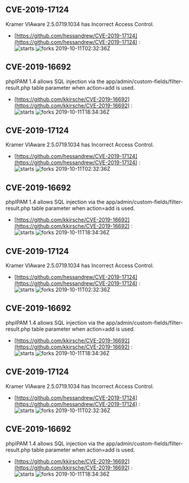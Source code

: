 ## CVE-2019-17124
 Kramer VIAware 2.5.0719.1034 has Incorrect Access Control.

- [https://github.com/hessandrew/CVE-2019-17124](https://github.com/hessandrew/CVE-2019-17124) :  
![starts](https://img.shields.io/github/stars/hessandrew/CVE-2019-17124.svg) 
![forks](https://img.shields.io/github/forks/hessandrew/CVE-2019-17124.svg) 
2019-10-11T02:32:36Z

## CVE-2019-16692
 phpIPAM 1.4 allows SQL injection via the app/admin/custom-fields/filter-result.php table parameter when action=add is used.

- [https://github.com/kkirsche/CVE-2019-16692](https://github.com/kkirsche/CVE-2019-16692) :  
![starts](https://img.shields.io/github/stars/kkirsche/CVE-2019-16692.svg) 
![forks](https://img.shields.io/github/forks/kkirsche/CVE-2019-16692.svg) 
2019-10-11T18:34:36Z

## CVE-2019-17124
 Kramer VIAware 2.5.0719.1034 has Incorrect Access Control.

- [https://github.com/hessandrew/CVE-2019-17124](https://github.com/hessandrew/CVE-2019-17124) :  
![starts](https://img.shields.io/github/stars/hessandrew/CVE-2019-17124.svg) 
![forks](https://img.shields.io/github/forks/hessandrew/CVE-2019-17124.svg) 
2019-10-11T02:32:36Z

## CVE-2019-16692
 phpIPAM 1.4 allows SQL injection via the app/admin/custom-fields/filter-result.php table parameter when action=add is used.

- [https://github.com/kkirsche/CVE-2019-16692](https://github.com/kkirsche/CVE-2019-16692) :  
![starts](https://img.shields.io/github/stars/kkirsche/CVE-2019-16692.svg) 
![forks](https://img.shields.io/github/forks/kkirsche/CVE-2019-16692.svg) 
2019-10-11T18:34:36Z

## CVE-2019-17124
 Kramer VIAware 2.5.0719.1034 has Incorrect Access Control.

- [https://github.com/hessandrew/CVE-2019-17124](https://github.com/hessandrew/CVE-2019-17124) :  
![starts](https://img.shields.io/github/stars/hessandrew/CVE-2019-17124.svg) 
![forks](https://img.shields.io/github/forks/hessandrew/CVE-2019-17124.svg) 
2019-10-11T02:32:36Z

## CVE-2019-16692
 phpIPAM 1.4 allows SQL injection via the app/admin/custom-fields/filter-result.php table parameter when action=add is used.

- [https://github.com/kkirsche/CVE-2019-16692](https://github.com/kkirsche/CVE-2019-16692) :  
![starts](https://img.shields.io/github/stars/kkirsche/CVE-2019-16692.svg) 
![forks](https://img.shields.io/github/forks/kkirsche/CVE-2019-16692.svg) 
2019-10-11T18:34:36Z

## CVE-2019-17124
 Kramer VIAware 2.5.0719.1034 has Incorrect Access Control.

- [https://github.com/hessandrew/CVE-2019-17124](https://github.com/hessandrew/CVE-2019-17124) :  
![starts](https://img.shields.io/github/stars/hessandrew/CVE-2019-17124.svg) 
![forks](https://img.shields.io/github/forks/hessandrew/CVE-2019-17124.svg) 
2019-10-11T02:32:36Z

## CVE-2019-16692
 phpIPAM 1.4 allows SQL injection via the app/admin/custom-fields/filter-result.php table parameter when action=add is used.

- [https://github.com/kkirsche/CVE-2019-16692](https://github.com/kkirsche/CVE-2019-16692) :  
![starts](https://img.shields.io/github/stars/kkirsche/CVE-2019-16692.svg) 
![forks](https://img.shields.io/github/forks/kkirsche/CVE-2019-16692.svg) 
2019-10-11T18:34:36Z

